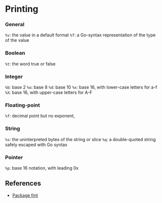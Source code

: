 # Printing

### General
`%v`:	the value in a default format
`%T`:	a Go-syntax representation of the type of the value

### Boolean
`%t`:	the word true or false

### Integer
`%b`:	base 2
`%o`:	base 8
`%d`:	base 10
`%x`:	base 16, with lower-case letters for a-f
`%X`:	base 16, with upper-case letters for A-F

### Floating-point
`%f`:	decimal point but no exponent,

### String
`%s`: the uninterpreted bytes of the string or slice
`%q`:	a double-quoted string safely escaped with Go syntax

### Pointer
`%p`: base 16 notation, with leading 0x

## References
- [Package fmt](https://golang.org/pkg/fmt/)

